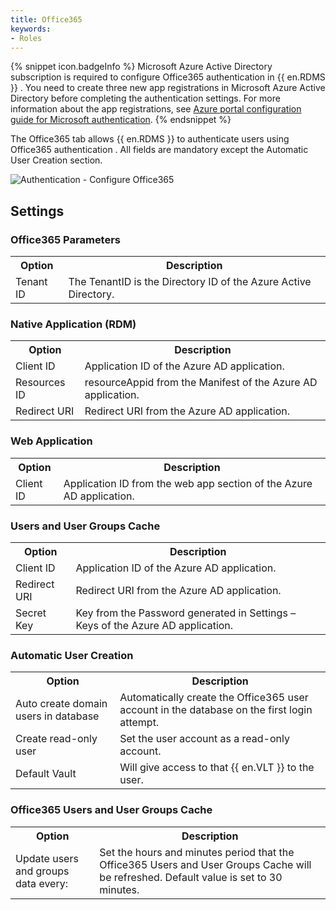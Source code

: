 ```yaml
---
title: Office365
keywords:
- Roles
---
```

{% snippet icon.badgeInfo %} 
Microsoft Azure Active Directory subscription is required to configure Office365 authentication in {{ en.RDMS }} . You need to create three new app registrations in Microsoft Azure Active Directory before completing the authentication settings. For more information about the app registrations, see [Azure portal configuration guide for Microsoft authentication](/kb/devolutions-server/how-to-articles/azure-portal-configuration-guide-microsoft-authentication/). 
{% endsnippet %}  

 
The Office365 tab allows {{ en.RDMS }} to authenticate users using Office365 authentication . All fields are mandatory except the Automatic User Creation section. 

![Authentication - Configure Office365](/img/en/server/authenticationoffice365.png)

## Settings 
### Office365 Parameters 
<table>
	<tr>
		<th>
Option 
		</th>
		<th>
Description 
		</th>
	</tr>
	<tr>
		<td>
Tenant ID 
		</td>
		<td>
The TenantID is the Directory ID of the Azure Active Directory. 
		</td>
	</tr>
</table>

### Native Application (RDM) 
<table>
	<tr>
		<th>
Option 
		</th>
		<th>
Description 
		</th>
	</tr>
	<tr>
		<td>
Client ID 
		</td>
		<td>
Application ID of the Azure AD application. 
		</td>
	</tr>
	<tr>
		<td>
Resources ID 
		</td>
		<td>
resourceAppid from the Manifest of the Azure AD application. 
		</td>
	</tr>
	<tr>
		<td>
Redirect URI 
		</td>
		<td>
Redirect URI from the Azure AD application. 
		</td>
	</tr>
</table>

### Web Application 
<table>
	<tr>
		<th>
Option 
		</th>
		<th>
Description 
		</th>
	</tr>
	<tr>
		<td>
Client ID 
		</td>
		<td>
Application ID from the web app section of the Azure AD application. 
		</td>
	</tr>
</table>

### Users and User Groups Cache 
<table>
	<tr>
		<th>
Option 
		</th>
		<th>
Description 
		</th>
	</tr>
	<tr>
		<td>
Client ID 
		</td>
		<td>
Application ID of the Azure AD application. 
		</td>
	</tr>
	<tr>
		<td>
Redirect URI 
		</td>
		<td>
Redirect URI from the Azure AD application. 
		</td>
	</tr>
	<tr>
		<td>
Secret Key 
		</td>
		<td>
Key from the Password generated in Settings – Keys of the Azure AD application. 
		</td>
	</tr>
</table>

### Automatic User Creation 
<table>
	<tr>
		<th>
Option 
		</th>
		<th>
Description 
		</th>
	</tr>
	<tr>
		<td>
Auto create domain users in database 
		</td>
		<td>
Automatically create the Office365 user account in the database on the first login attempt. 
		</td>
	</tr>
	<tr>
		<td>
Create read-only user 
		</td>
		<td>
Set the user account as a read-only account. 
		</td>
	</tr>
	<tr>
		<td>
Default Vault 
		</td>
		<td>
Will give access to that {{ en.VLT }} to the user. 
		</td>
	</tr>
</table>

### Office365 Users and User Groups Cache 
<table>
	<tr>
		<th>
Option 
		</th>
		<th>
Description 
		</th>
	</tr>
	<tr>
		<td>
Update users and groups data every: 
		</td>
		<td>
Set the hours and minutes period that the Office365 Users and User Groups Cache will be refreshed. Default value is set to 30 minutes. 
		</td>
	</tr>
</table>


